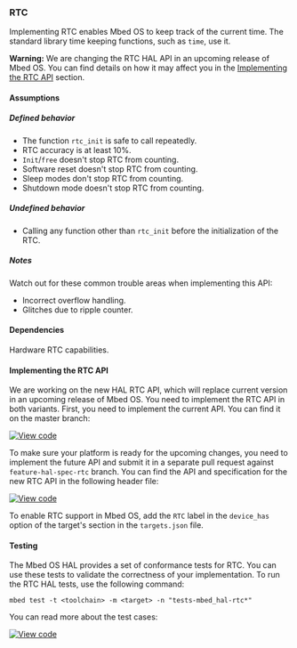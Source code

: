 ### RTC

Implementing RTC enables Mbed OS to keep track of the current time. The standard library time keeping functions, such as `time`, use it.

<span class="warnings">**Warning:** We are changing the RTC HAL API in an upcoming release of Mbed OS. You can find details on how it may affect you in the [Implementing the RTC API](#implementing-the-rtc-api) section.

#### Assumptions

##### Defined behavior

- The function `rtc_init` is safe to call repeatedly.
- RTC accuracy is at least 10%.
- `Init`/`free` doesn't stop RTC from counting.
- Software reset doesn't stop RTC from counting.
- Sleep modes don't stop RTC from counting.
- Shutdown mode doesn't stop RTC from counting.

##### Undefined behavior

- Calling any function other than `rtc_init` before the initialization of the RTC.

##### Notes

Watch out for these common trouble areas when implementing this API:

- Incorrect overflow handling.
- Glitches due to ripple counter.

#### Dependencies

Hardware RTC capabilities.

#### Implementing the RTC API

We are working on the new HAL RTC API, which will replace current version in an upcoming release of Mbed OS. You need to implement the RTC API in both variants. First, you need to implement the current API. You can find it on the master branch:

[![View code](https://www.mbed.com/embed/?type=library)](http://os-doc-builder.test.mbed.com/docs/v5.7/mbed-os-api-doxy/rtc__api_8h_source.html)

To make sure your platform is ready for the upcoming changes, you need to implement the future API and submit it in a separate pull request against `feature-hal-spec-rtc` branch. You can find the API and specification for the new RTC API in the following header file:

[![View code](https://www.mbed.com/embed/?type=library)](http://os.mbed.com/docs/v5.7/feature-hal-spec-rtc-doxy/group__hal__rtc.html)

To enable RTC support in Mbed OS, add the `RTC` label in the `device_has` option of the target's section in the `targets.json` file.

#### Testing

The Mbed OS HAL provides a set of conformance tests for RTC. You can use these tests to validate the correctness of your implementation. To run the RTC HAL tests, use the following command:

```
mbed test -t <toolchain> -m <target> -n "tests-mbed_hal-rtc*"
```

You can read more about the test cases:

 [![View code](https://www.mbed.com/embed/?type=library)](http://os.mbed.com/docs/v5.7/feature-hal-spec-rtc-doxy/group__hal__rtc__tests.html)
